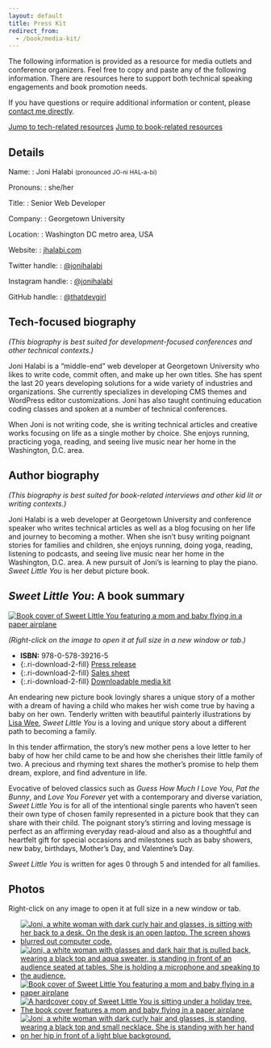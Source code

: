 ```yaml
---
layout: default
title: Press Kit
redirect_from:
  - /book/media-kit/
---
```


<section markdown="1" class="press-kit-intro" aria-label="Introduction">

The following information is provided as a resource for media outlets and conference organizers. Feel free to copy and paste any of the following information. There are resources here to support both technical speaking engagements and book promotion needs.

If you have questions or require additional information or content, please [contact me directly](mailto:joni@jhalabi.com).

<a href="#tech" class="button on-white">Jump to tech-related resources</a> <a href="#book" class="button on-white">Jump to book-related resources</a>

</section>


<section markdown="1" class="press-kit-details" aria-label="Details">

## Details

Name:
: Joni Halabi <small>(pronounced JO-ni HAL-a-bi)</small>

Pronouns:
: she/her

Title:
: Senior Web Developer

Company:
: Georgetown University

Location:
: Washington DC metro area, USA

Website:
: [jhalabi.com](https://jhalabi.com)

Twitter handle:
: [@jonihalabi](https://twitter.com/jonihalabi)

Instagram handle:
: [@jonihalabi](https://www.instagram.com/jonihalabi/)

GitHub handle:
: [@thatdevgirl](https://github.com/thatdevgirl)

</section>


<section markdown="1" class="press-kit-copy" id="tech" aria-label="Technical biography">

<div markdown="1">

## Tech-focused biography

_(This biography is best suited for development-focused conferences and other technical contexts.)_

</div>

<div markdown="1">

Joni Halabi is a “middle-end” web developer at Georgetown University who likes to write code, commit often, and make up her own titles. She has spent the last 20 years developing solutions for a wide variety of industries and organizations. She currently specializes in developing CMS themes and WordPress editor customizations. Joni has also taught continuing education coding classes and spoken at a number of technical conferences.

When Joni is not writing code, she is writing technical articles and creative works focusing on life as a single mother by choice. She enjoys running, practicing yoga, reading, and seeing live music near her home in the Washington, D.C. area.

</div>

</section>


<section markdown="1" class="press-kit-copy" id="book" aria-label="Author biography">

<div markdown="1">

## Author biography

_(This biography is best suited for book-related interviews and other kid lit or writing contexts.)_

</div>

<div markdown="1">

Joni Halabi is a web developer at Georgetown University and conference speaker who writes technical articles as well as a blog focusing on her life and journey to becoming a mother. When she isn’t busy writing poignant stories for families and children, she enjoys running, doing yoga, reading, listening to podcasts, and seeing live music near her home in the Washington, D.C. area. A new pursuit of Joni’s is learning to play the piano. *Sweet Little You* is her debut picture book.

</div>

</section>


<section markdown="1" class="press-kit-copy last" aria-label="Sweet Little You summary">

<div markdown="1">

## _Sweet Little You_: A book summary

[![Book cover of Sweet Little You featuring a mom and baby flying in a paper airplane](/assets/images/sweet-little-you-cover.jpg)](/assets/images/sweet-little-you-cover.jpg)

_(Right-click on the image to open it at full size in a new window or tab.)_

* **ISBN:** 978-0-578-39216-5
* {:.ri-download-2-fill} [Press release](docs/sweet-little-you-press-release.pdf)
* {:.ri-download-2-fill} [Sales sheet](docs/sweet-little-you-sales-sheet.pdf)
* {:.ri-download-2-fill} [Downloadable media kit](docs/Sweet-Little-You-Media-Kit.pdf)

</div>

<div markdown="1">

An endearing new picture book lovingly shares a unique story of a mother with a dream of having a child who makes her wish come true by having a baby on her own. Tenderly written with beautiful painterly illustrations by [Lisa Wee](https://www.lisawee12.com/), _Sweet Little You_ is a loving and unique story about a different path to becoming a family.

In this tender affirmation, the story’s new mother pens a love letter to her baby of how her child came to be and how she cherishes their little family of two. A precious and rhyming text shares the mother’s promise to help them dream, explore, and find adventure in life.

Evocative of beloved classics such as _Guess How Much I Love You_, _Pat the Bunny_, and _Love You Forever_ yet with a contemporary and diverse variation, _Sweet Little You_ is for all of the intentional single parents who haven’t seen their own type of chosen family represented in a picture book that they can share with their child. The poignant story’s stirring and loving message is perfect as an affirming everyday read-aloud and also as a thoughtful and heartfelt gift for special occasions and milestones such as baby showers, new baby, birthdays, Mother’s Day, and Valentine’s Day.

_Sweet Little You_ is written for ages 0 through 5 and intended for all families.

</div>

</section>

<section markdown="1" class="press-kit-photos" aria-label="Photos">

## Photos

Right-click on any image to open it at full size in a new window or tab.

* [![Joni, a white woman with dark curly hair and glasses, is sitting with her back to a desk. On the desk is an open laptop. The screen shows blurred out computer code.](/assets/images/head-shot-joni-halabi.jpg)](/assets/images/head-shot-joni-halabi.jpg)
* [![Joni, a white woman with glasses and dark hair that is pulled back, wearing a black top and aqua sweater, is standing in front of an audience seated at tables. She is holding a microphone and speaking to the audience.](/assets/images/press-kit-speaking-edui.jpg)](/assets/images/press-kit-speaking-edui.jpg)
* [![Book cover of Sweet Little You featuring a mom and baby flying in a paper airplane](/assets/images/sweet-little-you-cover.jpg)](/assets/images/sweet-little-you-cover.jpg)
* [![A hardcover copy of Sweet Little You is sitting under a holiday tree. The book cover features a mom and baby flying in a paper airplane](/assets/images/press-kit-sweet-little-you-christmas.jpg)](/assets/images/press-kit-sweet-little-you-christmas.jpg)
* [![Joni, a white woman with dark curly hair and glasses, is standing, wearing a black top and small necklace. She is standing with her hand on her hip in front of a light blue background.](/assets/images/head-shot-alt-joni-halabi.jpg)](/assets/images/head-shot-alt-joni-halabi.jpg)

</section>
